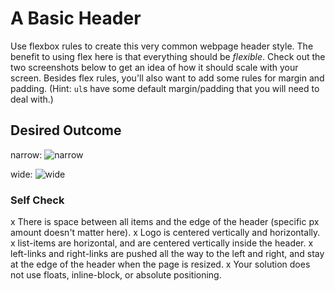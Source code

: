 # A Basic Header

Use flexbox rules to create this very common webpage header style. The benefit to using flex here is that everything should be _flexible_. Check out the two screenshots below to get an idea of how it should scale with your screen. Besides flex rules, you'll also want to add some rules for margin and padding. (Hint: `ul`s have some default margin/padding that you will need to deal with.)

## Desired Outcome

narrow:
![narrow](./desired-outcome-narrow.png)

wide: 
![wide](./desired-outcome-wide.png)

### Self Check
x There is space between all items and the edge of the header (specific px amount doesn't matter here).
x Logo is centered vertically and horizontally.
x list-items are horizontal, and are centered vertically inside the header.
x left-links and right-links are pushed all the way to the left and right, and stay at the edge of the header when the page is resized.
x Your solution does not use floats, inline-block, or absolute positioning.